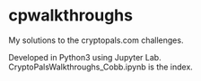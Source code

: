 # cpwalkthroughs

My solutions to the cryptopals.com challenges.  

Developed in Python3 using Jupyter Lab.  CryptoPalsWalkthroughs_Cobb.ipynb is the index.
